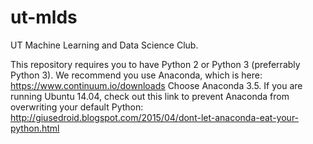 # ut-mlds
UT Machine Learning and Data Science Club.

This repository requires you to have Python 2 or Python 3 (preferrably Python 3).
We recommend you use Anaconda, which is here:
https://www.continuum.io/downloads
Choose Anaconda 3.5. If you are running Ubuntu 14.04, check out this link to prevent Anaconda from overwriting your default Python:
http://giusedroid.blogspot.com/2015/04/dont-let-anaconda-eat-your-python.html
